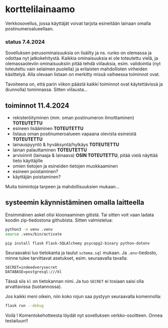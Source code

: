 # korttelilainaamo

Verkkosovellus, jossa käyttäjät voivat tarjota esineitään lainaan omalla postinumeroalueellaan.

### status 7.4.2024

Sovelluksen perusominaisuuksia on lisäilty ja ns. runko on olemassa ja odottaa nyt jatkokehitystä. Kaikkia ominaisuuksia ei ole toteutettu vielä, ja olemassaoleviin ominaisuuksiin pitää tehdä viilauksia, esim. validointia (nyt toteutettu vain selaimen puolella) ja erilaisten mahdollisten virheiden käsittelyä. Alla olevaan listaan on merkitty missä vaiheessa toiminnot ovat.

Tavoiteena on, että parin viikon päästä kaikki toiminnot ovat käytettävissä ja (kunnolla) tominnassa. Sitten viilausta...

## toiminnot 11.4.2024

* rekisteröityminen (mm. oman postinumeron ilmoittaminen) **TOTEUTETTU**
* esineen lisääminen **TOTEUTETTU**
* listaus oman postinumeroalueen vapaana olevista esineistä **TOTEUTETTU**
* lainauspyyntö & hyväksyntä/hylkäys **TOTEUTETTU**
* lainan palauttaminen **TOTEUTETTU**
* arvioinnit (lainaaja & lainaava) **OSIN TOTEUTETTU**, pitää vielä näyttää tieto käyttäjille
* omien tietojen ja esineiden tietojen muokkaaminen
* esineen poistaminen?
* käyttäjän poistaminen?

Muita toimintoja tarpeen ja mahdollisuuksien mukaan...

## systeemin käynnistäminen omalla laitteella

Ensimmäinen askel olisi kloonaaminen gitistä. Tai sitten voit vaan ladata koodin zip-tiedostona githubista. Sitten valmistelua:

```bash
python3 -m venv .venv
source .venv/bin/activate

pip install flask Flask-SQLAlchemy psycopg2-binary python-dotenv
```

Seuraavaksi luo tietokanta ja taulut `schema.sql` mukaan. Ja `.env`-tiedosto, minne tulee tarvittavat asetukset, esim. seuraavalla tavalla:

```env
SECRET=indeedverysecret
DATABASE=postgresql:///kl
```

Tässä siis `kl` on tietokannan nimi. Ja tuo `SECRET` ei tosiaan saisi olla arvattavissa (tuotannossa).

Jos kaikki meni oikein, niin koko rojun saa pystyyn seuraavalla komennolla:

```bash
flask run --debug
```

Voilà ! Komentokehotteesta löydät nyt sovelluksen verkko-osoitteen. Onnea testailuun!!
